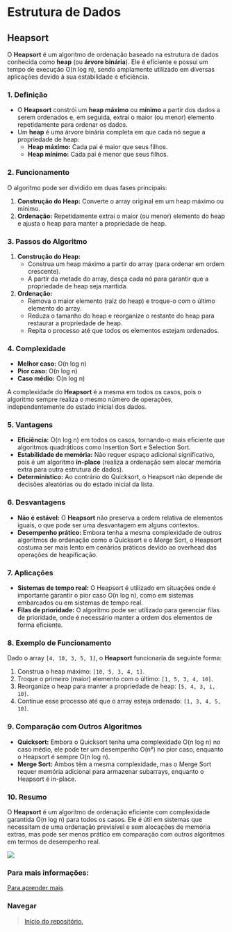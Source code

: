# Estrutura de Dados

## Heapsort

O **Heapsort** é um algoritmo de ordenação baseado na estrutura de dados conhecida como **heap** (ou **árvore binária**). Ele é eficiente e possui um tempo de execução O(n log n), sendo amplamente utilizado em diversas aplicações devido à sua estabilidade e eficiência.

### 1. Definição
- O **Heapsort** constrói um **heap máximo** ou **mínimo** a partir dos dados a serem ordenados e, em seguida, extrai o maior (ou menor) elemento repetidamente para ordenar os dados.
- Um **heap** é uma árvore binária completa em que cada nó segue a propriedade de heap:
  - **Heap máximo:** Cada pai é maior que seus filhos.
  - **Heap mínimo:** Cada pai é menor que seus filhos.

### 2. Funcionamento
O algoritmo pode ser dividido em duas fases principais:
1. **Construção do Heap:** Converte o array original em um heap máximo ou mínimo.
2. **Ordenação:** Repetidamente extrai o maior (ou menor) elemento do heap e ajusta o heap para manter a propriedade de heap.

### 3. Passos do Algoritmo
1. **Construção do Heap:**
   - Construa um heap máximo a partir do array (para ordenar em ordem crescente).
   - A partir da metade do array, desça cada nó para garantir que a propriedade de heap seja mantida.
2. **Ordenação:**
   - Remova o maior elemento (raiz do heap) e troque-o com o último elemento do array.
   - Reduza o tamanho do heap e reorganize o restante do heap para restaurar a propriedade de heap.
   - Repita o processo até que todos os elementos estejam ordenados.

### 4. Complexidade
- **Melhor caso:** O(n log n)
- **Pior caso:** O(n log n)
- **Caso médio:** O(n log n)

A complexidade do **Heapsort** é a mesma em todos os casos, pois o algoritmo sempre realiza o mesmo número de operações, independentemente do estado inicial dos dados.

### 5. Vantagens
- **Eficiência:** O(n log n) em todos os casos, tornando-o mais eficiente que algoritmos quadráticos como Insertion Sort e Selection Sort.
- **Estabilidade de memória:** Não requer espaço adicional significativo, pois é um algoritmo **in-place** (realiza a ordenação sem alocar memória extra para outra estrutura de dados).
- **Determinístico:** Ao contrário do Quicksort, o Heapsort não depende de decisões aleatórias ou do estado inicial da lista.

### 6. Desvantagens
- **Não é estável:** O **Heapsort** não preserva a ordem relativa de elementos iguais, o que pode ser uma desvantagem em alguns contextos.
- **Desempenho prático:** Embora tenha a mesma complexidade de outros algoritmos de ordenação como o Quicksort e o Merge Sort, o Heapsort costuma ser mais lento em cenários práticos devido ao overhead das operações de heapificação.

### 7. Aplicações
- **Sistemas de tempo real:** O Heapsort é utilizado em situações onde é importante garantir o pior caso O(n log n), como em sistemas embarcados ou em sistemas de tempo real.
- **Filas de prioridade:** O algoritmo pode ser utilizado para gerenciar filas de prioridade, onde é necessário manter a ordem dos elementos de forma eficiente.

### 8. Exemplo de Funcionamento
Dado o array `[4, 10, 3, 5, 1]`, o **Heapsort** funcionaria da seguinte forma:

1. Construa o heap máximo: `[10, 5, 3, 4, 1]`.
2. Troque o primeiro (maior) elemento com o último: `[1, 5, 3, 4, 10]`.
3. Reorganize o heap para manter a propriedade de heap: `[5, 4, 3, 1, 10]`.
4. Continue esse processo até que o array esteja ordenado: `[1, 3, 4, 5, 10]`.

### 9. Comparação com Outros Algoritmos
- **Quicksort:** Embora o Quicksort tenha uma complexidade O(n log n) no caso médio, ele pode ter um desempenho O(n²) no pior caso, enquanto o Heapsort é sempre O(n log n).
- **Merge Sort:** Ambos têm a mesma complexidade, mas o Merge Sort requer memória adicional para armazenar subarrays, enquanto o Heapsort é in-place.

### 10. Resumo
O **Heapsort** é um algoritmo de ordenação eficiente com complexidade garantida O(n log n) para todos os casos. Ele é útil em sistemas que necessitam de uma ordenação previsível e sem alocações de memória extras, mas pode ser menos prático em comparação com outros algoritmos em termos de desempenho real.

<img src="https://formulafunction.wordpress.com/wp-content/uploads/2017/07/heapsort.png?w=1182">

### Para mais informações:
[Para aprender mais](https://formulafunction.wordpress.com/2017/07/18/heapsort/)

### Navegar
> <a href="https://github.com/JandersonMota/estrutura-de-dados">Início do repositório.</a>
